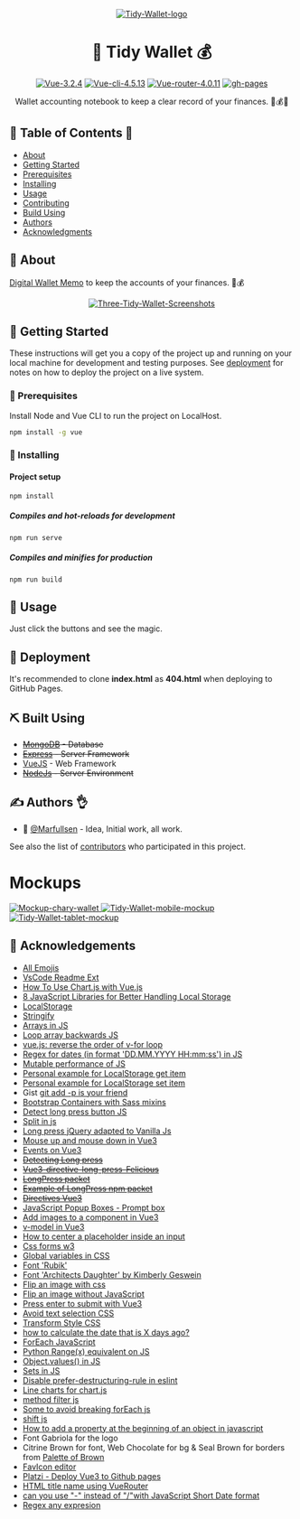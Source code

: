 <p align="center">
  <a href="https://marfullsen.github.io/tidy-wallet/" rel="noopener">
    <img src="./docs/img/tidy-wallet-logo.png" alt="Tidy-Wallet-logo">
  </a>
</p>

<h1 align="center">💸 Tidy Wallet 💰</h1>

<div align="center">

[![Vue-3.2.4](https://img.shields.io/badge/Vue-3.2.4-blue.svg "Badge Vue.js")](https://v3.vuejs.org/)
[![Vue-cli-4.5.13](https://img.shields.io/badge/Vue--CLI-4.5.13-brightgreen.svg "Badge VueCLI")](https://cli.vuejs.org/)
[![Vue-router-4.0.11](https://img.shields.io/badge/Vue--router-4.0.11-yellow.svg "Badge VueRouter")](https://router.vuejs.org/)
[![gh-pages](https://img.shields.io/badge/Available-online!-lightgray.svg)](https://marfullsen.github.io/tidy-wallet/)

</div>

<p align="center">
  Wallet accounting notebook to keep a clear record of your finances. 💸💰👛
</p>

## 📝 Table of Contents 📂

- [About](#about)
- [Getting Started](#getting_started)
- [Prerequisites](#prerequisites)
- [Installing](#installing)
- [Usage](#usage)
- [Contributing](../CONTRIBUTING.md)
- [Build Using](#built_using)
- [Authors](#authors)
- [Acknowledgments](#acknowledgement)

## 🧐 About <a name = "about"></a>

[Digital Wallet Memo](https://marfullsen.github.io/tidy-wallet/) to keep the accounts of your finances. 💸💰

<p align="center">
  <a href="https://marfullsen.github.io/tidy-wallet/" rel="noopener">
    <img src="./docs/img/ss-tidy-wallet-v1.png" alt="Three-Tidy-Wallet-Screenshots">
  </a>
</p>

## 🏁 Getting Started <a name = "getting_started"></a>

These instructions will get you a copy of the project up and running on your local machine for development and testing purposes. See [deployment](#deployment) for notes on how to deploy the project on a live system.

### 📘 Prerequisites <a name = "prerequisites"></a>

Install Node and Vue CLI to run the project on LocalHost.

```bash
npm install -g vue
```

###  🔧 Installing <a name = "installing"></a>

#### Project setup
```
npm install
```

##### Compiles and hot-reloads for development
```
npm run serve
```

##### Compiles and minifies for production
```
npm run build
```

## 🎈 Usage <a name = "usage"></a>

Just click the buttons and see the magic.

## 🚀 Deployment <a name = "deployment"></a>

It's recommended to clone **index.html** as **404.html** when deploying to GitHub Pages.

## ⛏️ Built Using <a name = "built_using"></a>

- ~~[MongoDB](https://www.mongodb.com/) - Database~~
- ~~[Express](https://expressjs.com/) - Server Framework~~
- [VueJS](https://vuejs.org/) - Web Framework
- ~~[NodeJs](https://nodejs.org/en/) - Server Environment~~

## ✍️ Authors 👌 <a name = "authors"></a>

- 🗿 [@Marfullsen](https://github.com/Marfullsen) - Idea, Initial work, all work.

See also the list of [contributors](./contributors) who participated in this project.

# Mockups

<a href="https://marfullsen.github.io/tidy-wallet/" rel="noopener">
  <img src="./docs/img/Chary-Wallet.drawio.png" alt="Mockup-chary-wallet">
</a>

<a href="https://marfullsen.github.io/tidy-wallet/" rel="noopener">
  <img src="./docs/img/tablet-mockup.png" alt="Tidy-Wallet-mobile-mockup">
</a>

<a href="https://marfullsen.github.io/tidy-wallet/" rel="noopener">
  <img src="./docs/img/first-mobile-mockup.png" alt="Tidy-Wallet-tablet-mockup">
</a>

## 🎉 Acknowledgements <a name = "acknowledgement"></a>

- [All Emojis](https://github.com/scotch-io/All-Github-Emoji-Icons)
- [VsCode Readme Ext](https://github.com/thomascsd/vscode-readme-pattern)
- [How To Use Chart.js with Vue.js](https://www.digitalocean.com/community/tutorials/vuejs-vue-chart-js)
- [8 JavaScript Libraries for Better Handling Local Storage](https://javascript.plainenglish.io/8-javascript-libraries-for-better-handling-local-storage-d8cd4a05dbfa)
- [LocalStorage](https://web.dev/storage-for-the-web/)
- [Stringify](https://developer.mozilla.org/es/docs/Web/JavaScript/Reference/Global_Objects/JSON/stringify)
- [Arrays in JS](https://developer.mozilla.org/en-US/docs/Web/JavaScript/Reference/Global_Objects/Array)
- [Loop array backwards JS](https://www.techiedelight.com/loop-through-array-backwards-javascript/)
- [vue.js: reverse the order of v-for loop](https://stackoverflow.com/questions/59828453/vue-js-reverse-the-order-of-v-for-loop)
- [Regex for dates (in format 'DD.MM.YYYY HH:mm:ss') in JS](https://stackoverflow.com/a/7712335)
- [Mutable performance of JS](https://stackoverflow.com/a/59738662)
- [Personal example for LocalStorage get item](https://github.com/Marfullsen/respondedor-de-coordinadores/blob/8a7cd690d7eefa0eba242c0c04e0c19fce83bfee/src/views/RespuestaFinal.vue#L367)
- [Personal example for LocalStorage set item](https://github.com/Marfullsen/respondedor-de-coordinadores/blob/8a7cd690d7eefa0eba242c0c04e0c19fce83bfee/src/views/DatosGlobales.vue#L69)
- Gist [git add -p is your friend](https://gist.github.com/mattlewissf/9958704)
- [Bootstrap Containers with Sass mixins](https://getbootstrap.com/docs/5.0/layout/containers/#sass)
- [Detect long press button JS](https://stackoverflow.com/questions/28320937/count-seconds-on-button-long-press-in-javascript)
- [Split in js](https://www.w3schools.com/jsref/jsref_split.asp)
- [Long press jQuery adapted to Vanilla Js](https://stackoverflow.com/a/68878292/15466047)
- [Mouse up and mouse down in Vue3](https://forum.vuejs.org/t/mouseup-not-working-after-mousedown/75636)
- [Events on Vue3](https://v3.vuejs.org/guide/events.html#listening-to-events)
- <del>[Detecting Long press](https://www.vuescript.com/detect-long-press/)</del>
- <del>[Vue3-directive-long-press-Felicious](https://github.com/FeliciousX/vue-directive-long-press)</del>
- <del>[LongPress packet](https://www.npmjs.com/package/vue-directive-long-press)</del>
- <del>[Example of LongPress npm packet](https://stackblitz.com/edit/vue-directive-long-press-demo?file=index.html)</del>
- ~~[Directives Vue3](https://v3.vuejs.org/guide/custom-directive.html#intro)~~
- [JavaScript Popup Boxes - Prompt box](https://www.w3schools.com/js/js_popup.asp)
- [Add images to a component in Vue3](https://stackoverflow.com/questions/45116796/how-to-import-and-use-image-in-a-vue-single-file-component)
- [v-model in Vue3](https://v3.vuejs.org/guide/migration/v-model.html)
- [How to center a placeholder inside an input](https://stackoverflow.com/questions/12114570/how-to-align-texts-inside-of-an-input)
- [Css forms w3](https://www.w3schools.com/css/css_form.asp)
- [Global variables in CSS](https://medium.com/front-end-weekly/theming-with-css-variables-e4f30343c7c7)
- [Font 'Rubik'](https://fonts.google.com/specimen/Rubik)
- [Font 'Architects Daughter' by Kimberly Geswein](https://fonts.google.com/specimen/Architects+Daughter)
- [Flip an image with css](https://www.w3schools.com/howto/howto_css_flip_card.asp)
- [Flip an image without JavaScript](https://codepen.io/ecargnfx/pen/jONyGWg)
- [Press enter to submit with Vue3](https://www.codegrepper.com/code-examples/html/vue+3+enter+key)
- [Avoid text selection CSS](https://stackoverflow.com/questions/826782/how-to-disable-text-selection-highlighting)
- [Transform Style CSS](https://developer.mozilla.org/es/docs/Web/CSS/transform-style)
- [how to calculate the date that is X days ago?](https://stackoverflow.com/a/13838506)
- [ForEach JavaScript](https://developer.mozilla.org/es/docs/Web/JavaScript/Reference/Global_Objects/Array/forEach)
- [Python Range(x) equivalent on JS](https://stackoverflow.com/questions/3895478/does-javascript-have-a-method-like-range-to-generate-a-range-within-the-supp)
- [Object.values() in JS](https://developer.mozilla.org/es/docs/Web/JavaScript/Reference/Global_Objects/Object/values)
- [Sets in JS](https://developer.mozilla.org/es/docs/Web/JavaScript/Reference/Global_Objects/Set)
- [Disable prefer-destructuring-rule in eslint](https://eslint.org/docs/rules/prefer-destructuring)
- [Line charts for chart.js](https://www.chartjs.org/docs/latest/charts/line.html#general)
- [method filter js](https://developer.mozilla.org/es/docs/Web/JavaScript/Reference/Global_Objects/Array/filter)
- [Some to avoid breaking forEach js](https://stackoverflow.com/questions/6260756/how-to-stop-javascript-foreach)
- [shift js](https://www.w3schools.com/jsref/jsref_shift.asp)
- [How to add a property at the beginning of an object in javascript](https://stackoverflow.com/questions/19457337/how-to-add-a-property-at-the-beginning-of-an-object-in-javascript)
- Font Gabriola for the logo
- Citrine Brown for font, Web Chocolate for bg & Seal Brown for borders from [Palette of Brown](https://www.schemecolor.com/all-brown.php)
- [FavIcon editor](https://www.xiconeditor.com/)
- [Platzi - Deploy Vue3 to Github pages](https://platzi.com/tutoriales/1111-vuejs/3441-como-hacer-deploy-de-una-aplicacion-de-vuejs-hacia-github-pages-usando-vue-cli-3/)
- [HTML title name using VueRouter](https://stackoverflow.com/a/69513429)
- [can you use "-" instead of "/"with JavaScript Short Date format](https://stackoverflow.com/questions/36519383/can-you-use-instead-of-with-javascript-short-date-format)
- [Regex any expresion](https://stackoverflow.com/questions/2912894/how-to-match-any-character-in-regular-expression)